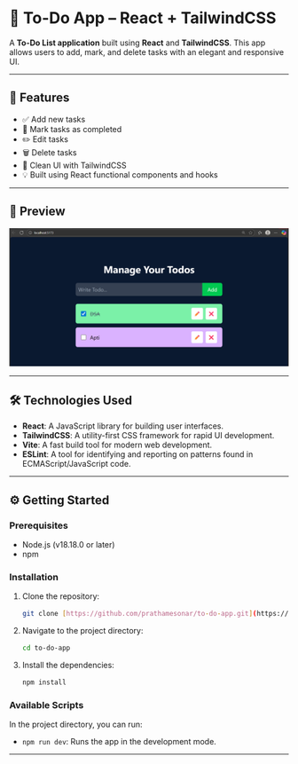 # 📝 To-Do App – React + TailwindCSS

A **To-Do List application** built using **React** and **TailwindCSS**. This app allows users to add, mark, and delete tasks with an elegant and responsive UI.

---

## 🚀 Features

- ✅ Add new tasks
- 📌 Mark tasks as completed
- ✏️ Edit tasks
- 🗑️ Delete tasks
- 🌙 Clean UI with TailwindCSS
- 💡 Built using React functional components and hooks

---

## 📸 Preview

![Preview Screenshot](screenshot.png) 

---

## 🛠️ Technologies Used

- **React**: A JavaScript library for building user interfaces.
- **TailwindCSS**: A utility-first CSS framework for rapid UI development.
- **Vite**: A fast build tool for modern web development.
- **ESLint**: A tool for identifying and reporting on patterns found in ECMAScript/JavaScript code.

---

## ⚙️ Getting Started

### Prerequisites

- Node.js (v18.18.0 or later)
- npm

### Installation

1.  Clone the repository:
    ```bash
    git clone [https://github.com/prathamesonar/to-do-app.git](https://github.com/prathamesonar/to-do-app.git)
    ```
2.  Navigate to the project directory:
    ```bash
    cd to-do-app
    ```
3.  Install the dependencies:
    ```bash
    npm install
    ```

### Available Scripts

In the project directory, you can run:

-   `npm run dev`: Runs the app in the development mode.
---
